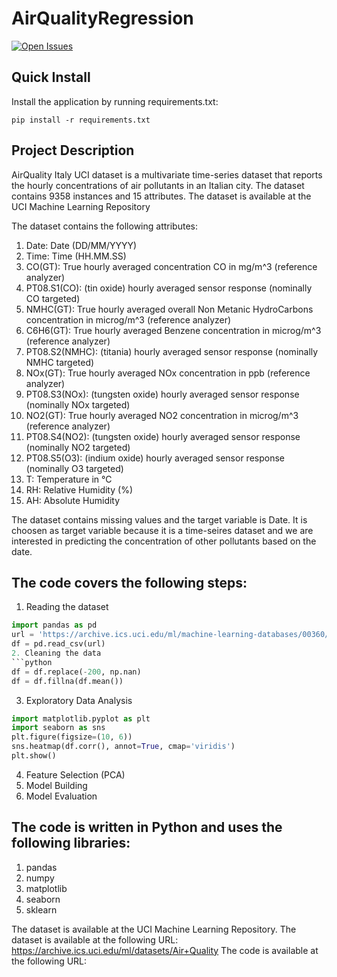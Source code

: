 # AirQualityRegression
[![Open Issues](https://img.shields.io/github/issues-raw/jgullinkala/AirQualityRegression)](https://github.com/jgullinkala/AirQualityRegression/issues)

## Quick Install
Install the application by running requirements.txt:
```
pip install -r requirements.txt
```

## Project Description
AirQuality Italy UCI dataset is a multivariate time-series dataset that reports the hourly concentrations of air pollutants in an Italian city. The dataset contains 9358 instances and 15 attributes. The dataset is available at the UCI Machine Learning Repository

The dataset contains the following attributes:

1. Date: Date (DD/MM/YYYY)
2. Time: Time (HH.MM.SS)
3. CO(GT): True hourly averaged concentration CO in mg/m^3 (reference analyzer)
4. PT08.S1(CO): (tin oxide) hourly averaged sensor response (nominally CO targeted)
5. NMHC(GT): True hourly averaged overall Non Metanic HydroCarbons concentration in microg/m^3 (reference analyzer)
6. C6H6(GT): True hourly averaged Benzene concentration in microg/m^3 (reference analyzer)
7. PT08.S2(NMHC): (titania) hourly averaged sensor response (nominally NMHC targeted)
8. NOx(GT): True hourly averaged NOx concentration in ppb (reference analyzer)
9. PT08.S3(NOx): (tungsten oxide) hourly averaged sensor response (nominally NOx targeted)
10. NO2(GT): True hourly averaged NO2 concentration in microg/m^3 (reference analyzer)
11. PT08.S4(NO2): (tungsten oxide) hourly averaged sensor response (nominally NO2 targeted)
12. PT08.S5(O3): (indium oxide) hourly averaged sensor response (nominally O3 targeted)
13. T: Temperature in °C
14. RH: Relative Humidity (%)
15. AH: Absolute Humidity

The dataset contains missing values and the target variable is Date. It is choosen as target variable because it is a time-seires dataset and we are interested in predicting the concentration of other pollutants based on the date.

## The code covers the following steps:

1. Reading the dataset
```python
import pandas as pd
url = 'https://archive.ics.uci.edu/ml/machine-learning-databases/00360/AirQualityUCI.csv'
df = pd.read_csv(url)
2. Cleaning the data
```python
df = df.replace(-200, np.nan)
df = df.fillna(df.mean())
```
3. Exploratory Data Analysis
```python
import matplotlib.pyplot as plt
import seaborn as sns
plt.figure(figsize=(10, 6))
sns.heatmap(df.corr(), annot=True, cmap='viridis')
plt.show()
```
4. Feature Selection (PCA)
5. Model Building
7. Model Evaluation

## The code is written in Python and uses the following libraries:

1. pandas
2. numpy
3. matplotlib
4. seaborn
5. sklearn

The dataset is available at the UCI Machine Learning Repository. The dataset is available at the following URL: https://archive.ics.uci.edu/ml/datasets/Air+Quality
The code is available at the following URL:

